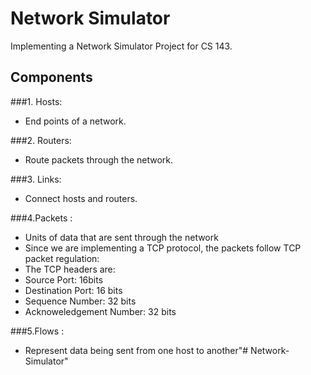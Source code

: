 # Network Simulator

Implementing a Network Simulator Project for CS 143.

## Components
###1. Hosts:  
+ End points of a network. 

###2. Routers:

+ Route packets through the network.

###3. Links:  
+ Connect hosts and routers.
	
	 	
###4.Packets :   
+ Units of data that are sent through the network
+ Since we are implementing a TCP protocol, the packets follow TCP packet regulation:
+ The TCP headers are:
+ Source Port: 16bits
+ Destination Port: 16 bits
+ Sequence Number: 32 bits
+ Acknoweledgement Number: 32 bits
 
 
 
###5.Flows :
+ Represent data being sent from one host to another"# Network-Simulator" 
